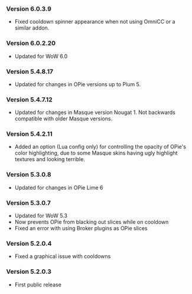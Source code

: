 ### Version 6.0.3.9

* Fixed cooldown spinner appearance when not using OmniCC or a similar addon.

### Version 6.0.2.20

* Updated for WoW 6.0

### Version 5.4.8.17

* Updated for changes in OPie versions up to Plum 5.

### Version 5.4.7.12

* Updated for changes in Masque version Nougat 1. Not backwards compatible with older Masque versions.

### Version 5.4.2.11

* Added an option (Lua config only) for controlling the opacity of OPie's color highlighting, due to some Masque skins having ugly highlight textures and looking terrible.

### Version 5.3.0.8

* Updated for changes in OPie Lime 6

### Version 5.3.0.7

* Updated for WoW 5.3
* Now prevents OPie from blacking out slices while on cooldown
* Fixed an error with using Broker plugins as OPie slices

### Version 5.2.0.4

* Fixed a graphical issue with cooldowns

### Version 5.2.0.3

* First public release
